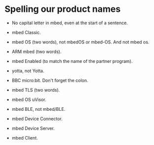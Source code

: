 # Spelling our product names

* No capital letter in mbed, even at the start of a sentence.

* mbed Classic.

* mbed OS (two words), not mbedOS or mbed-OS. And not mbed os. 

* ARM mbed (two words).

* mbed Enabled (to match the name of the partner program).

* yotta, not Yotta.

* BBC micro:bit. Don't forget the colon.

* mbed TLS (two words).

* mbed OS uVisor.

* mbed BLE, not mbed/BLE.

* mbed Device Connector.

* mbed Device Server.

* mbed Client.

